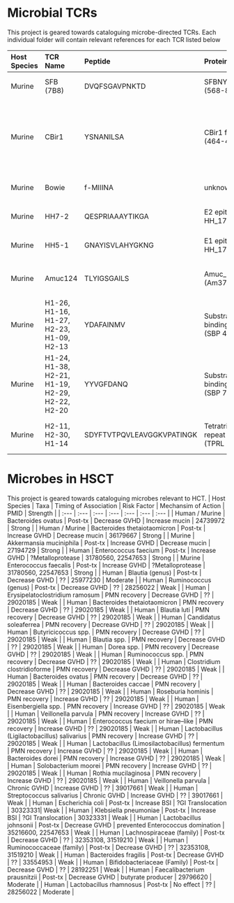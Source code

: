 # Microbial TCRs
This project is geared towards cataloguing microbe-directed TCRs.
Each individual folder will contain relevant references for each TCR listed below

| Host Species  | TCR Name      | Peptide         | Protein                   | Target                             | Native MHC    | PMID     | Manuscript |
| :--- | :--- | :--- | :--- | :--- | :--- | :--- | :--- |
| Murine        | SFB (7B8)     | DVQFSGAVPNKTD   | SFBNYU_003340 (568-880)   | Candidatus arthromatus (Savagella) | H2-IAb        | 24739972 | 2014 Nature; Yang Y et al |
| Murine        | CBir1         | YSNANILSA       | CBir1 flagellin (464-472) | Commensal flagellin                | H2-IAb        | 29777027, 22923434 | 2018 J. Immunol; Chiaranunt P et al / 2012 Science; Hand TW et al |
| Murine        | Bowie         | f-MIIINA        | unknown                   | S. epi formylated peptide          | H2-M3         | 29358051 | 2018 Cell; Linehan J et al |
| Murine        | HH7-2         | QESPRIAAAYTIKGA | E2 epitope, HH_1713       | H. hepaticus                       | H2-IAb        | 29414937 | 2018 Nature; Xu M et al |
| Murine        | HH5-1         | GNAYISVLAHYGKNG | E1 epitope, HH_1713       | H. hepaticus                       | H2-IAb        | 29414937 | 2018 Nature; Xu M et al |
| Murine        | Amuc124       | TLYIGSGAILS     | Amuc_RS03735 (Am3735-1)   | A. muciniphilia                    | H2-IAb        | 31221858 | 2019 Science; Ansaldo E et al |
| Murine        | H1-26, H1-16, H1-27, H2-23, H1-09, H2-13 | YDAFAINMV | Substrate-binding protein (SBP 405-413) | Firmicutes          | H2-IAb        | 37587342 | 2024 Nature; Nagashima K et al |
| Murine        | H1-24, H1-38, H2-21, H1-19, H2-29, H2-22, H2-20 | YYVGFDANQ | Substrate-binding protein (SBP 76-84) | Firmicutes          | H2-IAb        | 37587342 | 2024 Nature; Nagashima K et al |
| Murine        | H2-11, H2-30, H1-14 | SDYFTVTPQVLEAVGGKVPATINGK | Tetratricopeptide repeat lipoprotein (TPRL 29-53) | Bacteroides   | H2-IAb        | 37587342 | 2024 Nature; Nagashima K et al |

# Microbes in HSCT
This project is geared towards cataloguing microbes relevant to HCT.
| Host Species    | Taxa                          | Timing of Association | Risk Factor   | Mechansim of Action        | PMID     | Strength |
| :--- | :--- | :--- | :--- | :--- | :--- | :--- |
| Human / Murine | Bacteroides ovatus             | Post-tx       | Decrease GVHD   | Increase mucin    | 24739972 | Strong | 
| Human / Murine | Bacteroides thetaiotaomicron   | Post-tx       | Increase GVHD   | Decrease mucin    | 36179667 | Strong | 
| Murine         | Akkermansia muciniphila        | Post-tx       | Increase GVHD   | Decrease mucin    | 27194729 | Strong | 
| Human          | Enterococcus faecium           | Post-tx       | Increase GVHD   | ?Metalloprotease  | 31780560, 22547653 | Strong | 
| Murine         | Enterococcus faecalis          | Post-tx       | Increase GVHD   | ?Metalloprotease  | 31780560, 22547653 | Strong | 
| Human          | Blautia (genus)                | Post-tx       | Decrease GVHD   | ??  | 25977230 | Moderate |
| Human          | Ruminococcus (genus)           | Post-tx       | Decrease GVHD   | ??  | 28256022 | Weak |
| Human          | Erysipelatoclostridium ramosum | PMN recovery  | Decrease GVHD   | ??  | 29020185 | Weak |
| Human          | Bacteroides thetaiotaomicron   | PMN recovery  | Decrease GVHD   | ??  | 29020185 | Weak |
| Human          | Blautia luti                   | PMN recovery  | Decrease GVHD   | ??  | 29020185 | Weak |
| Human          | Candidatus soleaferrea         | PMN recovery  | Decrease GVHD   | ??  | 29020185 | Weak |
| Human          | Butyricicoccus spp.            | PMN recovery  | Decrease GVHD   | ??  | 29020185 | Weak |
| Human          | Blautia spp.                   | PMN recovery  | Decrease GVHD   | ??  | 29020185 | Weak |
| Human          | Dorea spp.                     | PMN recovery  | Decrease GVHD   | ??  | 29020185 | Weak |
| Human          | Ruminococcus spp.              | PMN recovery  | Decrease GVHD   | ??  | 29020185 | Weak |
| Human          | Clostridium clostridioforme    | PMN recovery  | Decrease GVHD   | ??  | 29020185 | Weak |
| Human          | Bacteroides ovatus             | PMN recovery  | Decrease GVHD   | ??  | 29020185 | Weak |
| Human          | Bacteroides caccae             | PMN recovery  | Decrease GVHD   | ??  | 29020185 | Weak |
| Human          | Roseburia hominis              | PMN recovery  | Increase GVHD   | ??  | 29020185 | Weak |
| Human          | Eisenbergiella spp.            | PMN recovery  | Increase GVHD   | ??  | 29020185 | Weak |
| Human          | Veillonella parvula            | PMN recovery  | Increase GVHD   | ??  | 29020185 | Weak |
| Human          | Enterococcus faecium or hirae–like | PMN recovery  | Increase GVHD   | ??  | 29020185 | Weak |
| Human          | Lactobacillus (Ligilactobacillus) salivarius       | PMN recovery  | Increase GVHD   | ??  | 29020185 | Weak |
| Human          | Lactobacillus (Limosilactobacillus) fermentum        | PMN recovery  | Increase GVHD   | ??  | 29020185 | Weak |
| Human          | Bacteroides dorei              | PMN recovery  | Increase GVHD   | ??  | 29020185 | Weak |
| Human          | Solobacterium moorei           | PMN recovery  | Increase GVHD   | ??  | 29020185 | Weak |
| Human          | Rothia mucilaginosa            | PMN recovery  | Increase GVHD   | ??  | 29020185 | Weak |
| Human          | Veillonella parvula            | Chronic GVHD  | Increase GVHD   | ??  | 39017661 | Weak |
| Human          | Streptococcus salivarius       | Chronic GVHD  | Increase GVHD   | ??  | 39017661 | Weak |
| Human          | Escherichia coli               | Post-tx  | Increase BSI   | ?GI Translocation  | 30323331| Weak |
| Human          | Klebsiella pneumoniae          | Post-tx  | Increase BSI   | ?GI Translocation  | 30323331 | Weak |
| Human          | Lactobacillus johnsonii          | Post-tx  | Decrease GVHD   | prevented Enterococcus domination  | 35216600, 22547653 | Weak |
| Human          | Lachnospiraceae (family)          | Post-tx  | Decrease GVHD   | ??  | 32353108, 31519210 | Weak |
| Human          | Ruminococcaceae (family)          | Post-tx  | Decrease GVHD   | ??  | 32353108, 31519210 | Weak |
| Human          | Bacteroides fragilis         | Post-tx  | Decrease GVHD   | ??  | 33554953 | Weak |
| Human          | Bifidobacteriaceae (Family)         | Post-tx  | Decrease GVHD   | ??  | 28192251 | Weak |
| Human          | Faecalibacterium prausnitzii       | Post-tx  | Decrease GVHD   | butyrate producer  | 29796620 | Moderate |
| Human          | Lactobacillus rhamnosus       | Post-tx  | No effect   | ?? | 28256022 | Moderate |



